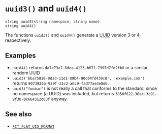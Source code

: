# `uuid3()` and `uuid4()`

```
string uuid3(string namespace, string name)
string uuid4()
```

The functions `uuid3()` and `uuid4()` generate a [UUID](https://tools.ietf.org/html/rfc4122) version 3 or 4, respectively.

## Examples

* `uuid4()` returns `da7e73a7-8dca-4123-b671-7997d7fd2fb8` or a similar, random UUID
* `uuid3('6ba7b810-9dad-11d1-80b4-00c04fd430c8', 'example.com')` returns `9073926b-929f-31c2-abc9-fad77ae3e8eb`.
* `uuid3("foobar")` is not really a call that conforms to the standard, since no namespace (a UUID) was included, but returns `3858f622-30ac-3c91-9f30-0c664312c63f` anyway.

## See also

* [`FIT_FLAT_UID_FORMAT`](/administration/configuration#miscellaneous)
